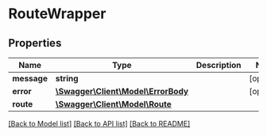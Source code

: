 # RouteWrapper

## Properties
Name | Type | Description | Notes
------------ | ------------- | ------------- | -------------
**message** | **string** |  | [optional] 
**error** | [**\Swagger\Client\Model\ErrorBody**](ErrorBody.md) |  | [optional] 
**route** | [**\Swagger\Client\Model\Route**](Route.md) |  | 

[[Back to Model list]](../README.md#documentation-for-models) [[Back to API list]](../README.md#documentation-for-api-endpoints) [[Back to README]](../README.md)


